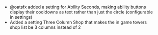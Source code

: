 - @oatsfx added a setting for Ability Seconds, making ability buttons display their cooldowns as text rather than just the circle (configurable in settings) 
- Added a setting Three Column Shop that makes the in game towers shop list be 3 columns instead of 2